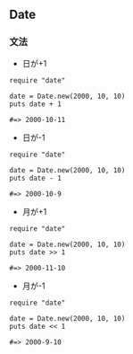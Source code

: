 ## Date

### 文法
- 日が+1
```
require "date"

date = Date.new(2000, 10, 10)
puts date + 1

#=> 2000-10-11
```
- 日が-1
```
require "date"

date = Date.new(2000, 10, 10)
puts date - 1

#=> 2000-10-9
```
- 月が+1
```
require "date"

date = Date.new(2000, 10, 10)
puts date >> 1

#=> 2000-11-10
```
- 月が-1
```
require "date"

date = Date.new(2000, 10, 10)
puts date << 1

#=> 2000-9-10
```
